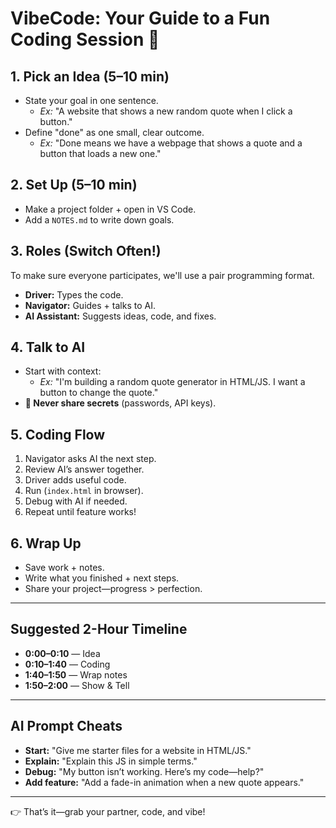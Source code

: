 # VibeCode: Your Guide to a Fun Coding Session 🚀

## 1. Pick an Idea (5–10 min)  
- State your goal in one sentence.  
  - *Ex:* "A website that shows a new random quote when I click a button."  
- Define "done" as one small, clear outcome.
  - *Ex:* "Done means we have a webpage that shows a quote and a button that loads a new one."

## 2. Set Up (5–10 min)  
- Make a project folder + open in VS Code.  
- Add a `NOTES.md` to write down goals.  

## 3. Roles (Switch Often!)

To make sure everyone participates, we'll use a pair programming format.

- **Driver:** Types the code.  
- **Navigator:** Guides + talks to AI.  
- **AI Assistant:** Suggests ideas, code, and fixes.

## 4. Talk to AI  
- Start with context:  
  - *Ex:* "I'm building a random quote generator in HTML/JS. I want a button to change the quote."  
- **🚨 Never share secrets** (passwords, API keys). 

## 5. Coding Flow  
1. Navigator asks AI the next step.  
2. Review AI’s answer together.  
3. Driver adds useful code.  
4. Run (`index.html` in browser).  
5. Debug with AI if needed.  
6. Repeat until feature works!  

## 6. Wrap Up  
- Save work + notes.  
- Write what you finished + next steps.  
- Share your project—progress > perfection.  

---

## Suggested 2-Hour Timeline  
- **0:00–0:10** — Idea  
- **0:10–1:40** — Coding  
- **1:40–1:50** — Wrap notes  
- **1:50–2:00** — Show & Tell  

---

## AI Prompt Cheats  
- **Start:** "Give me starter files for a website in HTML/JS."  
- **Explain:** "Explain this JS in simple terms."  
- **Debug:** "My button isn’t working. Here’s my code—help?"  
- **Add feature:** "Add a fade-in animation when a new quote appears."  

---

👉 That’s it—grab your partner, code, and vibe!  